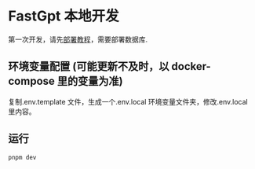 # FastGpt 本地开发

第一次开发，请先[部署教程](../deploy/docker.md)，需要部署数据库.

## 环境变量配置 (可能更新不及时，以 docker-compose 里的变量为准)

复制.env.template 文件，生成一个.env.local 环境变量文件夹，修改.env.local 里内容。

## 运行

```
pnpm dev
```
